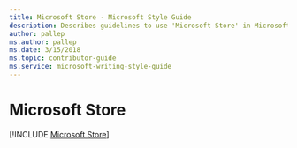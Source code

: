 ```yaml
---
title: Microsoft Store - Microsoft Style Guide
description: Describes guidelines to use 'Microsoft Store' in Microsoft documents and provides alternate examples.
author: pallep
ms.author: pallep
ms.date: 3/15/2018
ms.topic: contributor-guide
ms.service: microsoft-writing-style-guide
---
```


# Microsoft Store

[!INCLUDE [Microsoft Store](<~/../includes/microsoft-store.md>)]